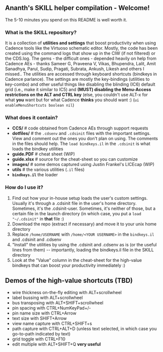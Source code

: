 ## Ananth's SKILL helper compilation - Welcome!

The 5-10 minutes you spend on this README is well worth it.

### What is the SKILL repository?
It is a collection of **utilities and settings** that boost productivity when using Cadence tools like the Virtuoso schematic editor. Mostly, the code has been created using the command logs that show up in the CIW (if not filtered) or the CDS.log. The gems - the difficult ones - depended heavily on help from Cadence AEs - thanks Sameer G, Praveena V, Vikas, Bhupendra, Lalit, Amit Sanadhya, Parul, Sudip, Pragati, Subrata, Ankush, Likesh and others I missed.. The utilities are accessed through keyboard shortcuts (bindkeys in Cadence parlance). The settings are mostly the key-bindings (utilities to key-combo) and other useful things like disabling the blinding (IC6) default grid (i.e., make it similar to IC5) and **(MUST) disabling the Menu-Access restrictions on the ALT and CTRL key** (else, you couldn't use ALT-x for what **you** want but for what Cadence **thinks** you should want :) (`ui enableMenuShortcuts boolean nil`)

### What does it contain?
- **CCS/**  # code obtained from Cadence AEs through support requests
- **dotfiles/** # the `.cdsenv` and `.cdsinit` files with the important settings. View and comment out the ones you don't plan on using. The comments in the files should help. The `load bindkeys.il` in the `.cdsinit` is what loads the bindkey utilities
- **guide.PDF** # cheat sheet (WIP)
- **guide.xlsx** # source for the cheat-sheet so you can customize
- **images/** # some demos captured using Justin Frankel's LICEcap (WIP)
- **utils** # the various utilities (`.il` files) 
- **`bindkeys.il`** the loader

### How do I use it?
1. Find out how your in-house setup loads the user's custom settings. Usually it's through a .cdsinit file in the user's home directory. Sometimes, it's the .cdsinit-user. Sometimes, it's neither of those, but a certain file in the launch directory (in which case, you put a `load "~/.cdsinit"` in **that** file :)
2. Download the repo (extract if necessary) and move it to your unix home directory
3. Replace `/home/USERNAME` with `/home/<YOUR USERNAME>` in the `bindkeys.il` and .cdsinit and .cdsenv
4. "Install" the utilities by using the .cdsinit and .cdsenv as is (or the useful lines from them) -- importantly, loading the bindkeys.il file in the SKILL directory
5. Look at the "Value" column in the cheat-sheet for the high-value bindkeys that can boost your productivity immediately :)


## Demos of the high-value shortcuts (TBD)

- wire thickness on-the-fly editing with ALT+scrollwheel
- label bussing with ALT+scrollwheel
- bus transposing with ALT+SHIFT+scrollwheel
- pin spacing with CTRL+NumKeyPad+/-
- pin name size with CTRL+Arrow
- text size with SHIFT+Arrow
- view name capture with CTRL+SHIFT+s
- path capture with CTRL+ALT+D (unless text selected, in which case you go-to-path indicated by text)
- grid toggle with CTRL+F10
- edit multiple with ALT+SHIFT+Q **very useful**
